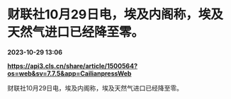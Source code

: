 # 财联社10月29日电，埃及内阁称，埃及天然气进口已经降至零。

**2023-10-29 13:06**

**https://api3.cls.cn/share/article/1500564?os=web&sv=7.7.5&app=CailianpressWeb**

财联社10月29日电，埃及内阁称，埃及天然气进口已经降至零。